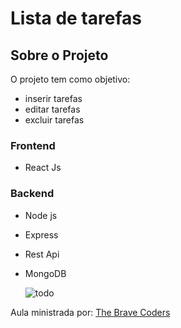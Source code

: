 # Lista de tarefas
## Sobre o Projeto
O projeto tem como objetivo:
- inserir tarefas
- editar tarefas
- excluir tarefas

### Frontend
 - React Js
### Backend
- Node js
- Express
- Rest Api
- MongoDB





     ![todo](https://github.com/ca-madureira/todo-mern/assets/121184472/a8c36f8c-6be5-4c58-aafd-5842bfece542)

Aula ministrada por: [The Brave Coders](https://www.youtube.com/watch?v=PvMDWbAPPK4)
